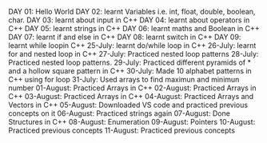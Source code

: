 DAY 01:
  Hello World
DAY  02:
  learnt Variables i.e. int,  float, double, boolean, char.
DAY 03:
  learnt about input in C++
DAY 04:
  learnt about operators in C++
DAY 05:
  learnt strings in C++
DAY 06:
  learnt maths and Boolean in C++
DAY 07:
  learnt if and else in C++
DAY 08:
  learnt switch in C++
DAY 09:
  learnt while loopin C++
25-July:
  learnt do/while loop in C++
26-July:
  learnt for and nested loop in C++
27-July:
  Practiced nested loop patterns
28-July:
  Practiced nested loop patterns.
29-July:
  Practiced different pyramids of * and a hollow square pattern in C++
30-July:
  Made 10 alphabet patterns in C++ using for loop
31-July:
  Used arrays to find maximun and minimun number
01-August:
  Practiced Arrays in C++
02-August:
  Practiced Arrays in C++
03-August:
  Practiced Arrays in C++
04-August:
  Practiced Arrays and Vectors in C++
05-August:
 Downloaded VS code and practiced previous concepts on it
06-August:
 Practiced strings again
07-August:
 Done Structures in C++
08-August:
 Enumeration
09-August:
 Pointers
10-August:
 Practiced previous concepts
11-August:
 Practiced previous concepts
